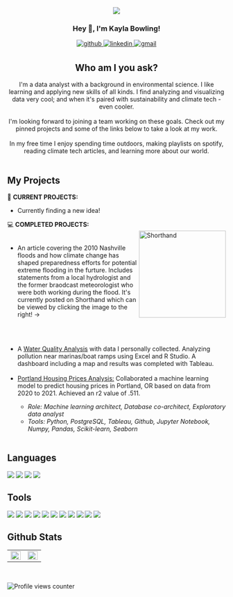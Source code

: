 
<div id="header" align="center">
  <img src="https://visme.co/blog/wp-content/uploads/climate-change-facts-header-wide.gif" />
</div>

### <div align="center">Hey 👋, I'm Kayla Bowling!</div>  
  

<div align="center">
<a href="https://github.com/kbowling74" target="_blank">
<img src=https://img.shields.io/badge/github-%2324292e.svg?&style=for-the-badge&logo=github&logoColor=white alt=github style="margin-bottom: 5px;" />
</a>
<a href="https://linkedin.com/in/kbowling74" target="_blank">
<img src=https://img.shields.io/badge/linkedin-%231E77B5.svg?&style=for-the-badge&logo=linkedin&logoColor=white alt=linkedin style="margin-bottom: 5px;" />
</a>  
<a href="mailto:kbowling074@gmail.com" target="_blank">
<img src=https://img.shields.io/badge/Gmail-D14836?style=for-the-badge&logo=gmail&logoColor=white alt=gmail style="margin-bottom: 5px;" />
</a>
</div>  
  



<h2 align="center"> Who am I you ask? </h2>
<div align="center">I'm a data analyst with a background in environmental science. I like learning and applying new skills of all kinds. I find analyzing and visualizing data very cool; and when it's paired with sustainability and climate tech - even cooler. 
</div>  
<br/>

<div align="center">I'm looking forward to joining a team working on these goals. Check out my pinned projects and some of the links below to take a look at my work.</div>
<br>
<div align="center">In my free time I enjoy spending time outdoors, making playlists on spotify, reading climate tech articles, and learning more about our world. </div>
  
<br/>

## My Projects
<div>
🔭 <b>CURRENT PROJECTS:</b><br>
<ul>
  <li>Currently finding a new idea!  </li>
</ul>

💻 <b>COMPLETED PROJECTS:</b><br>
  <a href="https://preview.shorthand.com/YjSqNC54Ms5qjxHL">
  <img align="right" src=https://user-images.githubusercontent.com/106560606/214631477-f9a822de-1741-4aea-8769-c7429be677be.png alt=Shorthand height=200 />
  </a><br>
  <ul><li>An article covering the 2010 Nashville floods and how climate change has shaped preparedness efforts for potential extreme flooding in the furture. Includes statements from a local hydrologist and the former braodcast meteorologist who were both working during the flood. It's currently posted on Shorthand which can be viewed by clicking the image to the right! -> </li>
    
   <br><br>
    

<li>A <a href="https://github.com/kbowling74/Water_Quality_Analysis" title="Water Quality Analysis">Water Quality Analysis</a> with data I personally       collected. Analyzing pollution near marinas/boat ramps using Excel and R Studio. A dashboard including a map and results was completed with Tableau.   </li>
<br>

<li><a href="https://github.com/SamSteffen/Portland_Housing_Prices" title="Portland Housing Prices">Portland Housing Prices Analysis:</a> Collaborated a       machine learning model to predict housing prices in Portland, OR based on data from 2020 to 2021. Achieved an r2 value of .511.</li>
  <ul>
    <li><i> Role: Machine learning architect, Database co-architect, Exploratory data analyst <br/></li>
    <li>Tools: Python, PostgreSQL, Tableau, Github, Jupyter Notebook, Numpy, Pandas, Scikit-learn, Seaborn </i></li><br/>
  </ul>
</div>

## Languages   
<div>  
  <img src="https://img.shields.io/badge/Python-3776AB?style=for-the-badge&logo=python&logoColor=white" />
  <img src="https://img.shields.io/badge/JavaScript-323330?style=for-the-badge&logo=javascript&logoColor=F7DF1E" /> 
  <img src="https://img.shields.io/badge/HTML5-E34F26?style=for-the-badge&logo=html5&logoColor=white" />
  <img src="https://img.shields.io/badge/CSS3-1572B6?style=for-the-badge&logo=css3&logoColor=white" />
</div>

## Tools
<div>
  <img src="https://img.shields.io/badge/postgres-%23316192.svg?style=for-the-badge&logo=postgresql&logoColor=white" />
  <img src="https://img.shields.io/badge/Microsoft_Excel-217346?style=for-the-badge&logo=microsoft-excel&logoColor=white" />
  <img src="https://img.shields.io/badge/Anaconda-%2344A833.svg?style=for-the-badge&logo=anaconda&logoColor=white" />
  <img src="https://img.shields.io/badge/RStudio-4285F4?style=for-the-badge&logo=rstudio&logoColor=white" />
  <img src="https://img.shields.io/badge/Visual%20Studio%20Code-0078d7.svg?style=for-the-badge&logo=visual-studio-code&logoColor=white" />
  <img src="https://img.shields.io/badge/jupyter-%23FA0F00.svg?style=for-the-badge&logo=jupyter&logoColor=white" />
  <img src="https://img.shields.io/badge/Matplotlib-%23ffffff.svg?style=for-the-badge&logo=Matplotlib&logoColor=black" />
  <img src="https://img.shields.io/badge/numpy-%23013243.svg?style=for-the-badge&logo=numpy&logoColor=white" />
  <img src="https://img.shields.io/badge/pandas-%23150458.svg?style=for-the-badge&logo=pandas&logoColor=white" />
  <img src="https://img.shields.io/badge/Plotly-%233F4F75.svg?style=for-the-badge&logo=plotly&logoColor=white" />
  <img src="https://img.shields.io/badge/scikit--learn-%23F7931E.svg?style=for-the-badge&logo=scikit-learn&logoColor=white" />
</div>

## Github Stats  
<table><tr>
<td valign="top" width="50%">
  <img src="https://github-readme-stats.vercel.app/api/top-langs/?username=kbowling74&hide_border=true&layout=compact" align="left" style="width: 100%" />
</td>
  
<td valign="top" width="50%">
  <img src="https://github-readme-stats.vercel.app/api?username=kbowling74&show_icons=true&count_private=true&hide_border=true" align="left" style="width: 100%" />
</td></tr></table>  
<br/>    

![Profile views counter](https://komarev.com/ghpvc/?username=kbowling74&&style=flat-square)    
<br />


